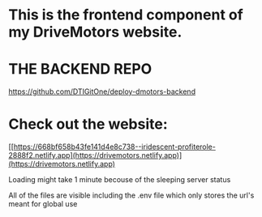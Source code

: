 # This is the frontend component of my DriveMotors website.

# THE BACKEND REPO
https://github.com/DTIGitOne/deploy-dmotors-backend

# Check out the website:
[[https://668bf658b43fe141d4e8c738--iridescent-profiterole-2888f2.netlify.app](https://drivemotors.netlify.app)](https://drivemotors.netlify.app)

Loading might take 1 minute becouse of the sleeping server status

All of the files are visible including the .env file which only stores the url's meant for global use
